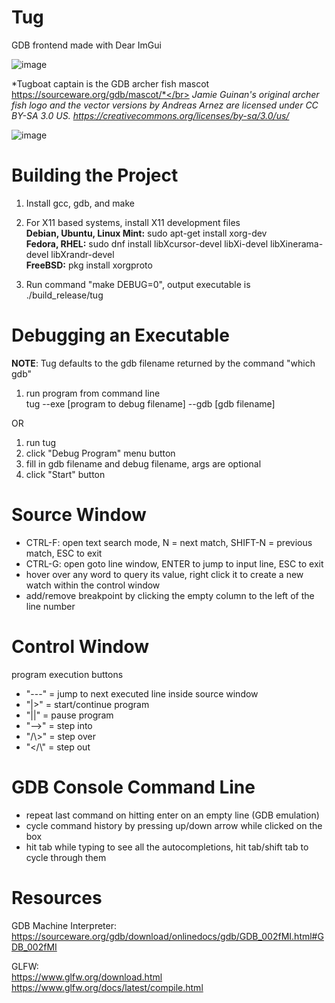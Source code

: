 # Tug
GDB frontend made with Dear ImGui

![image](https://user-images.githubusercontent.com/25188464/160298425-a5267c22-89fc-4d60-b93a-cd6dd9098924.png)

*Tugboat captain is the GDB archer fish mascot https://sourceware.org/gdb/mascot/*</br>
*Jamie Guinan's original archer fish logo and the vector versions by Andreas Arnez are licensed under CC BY-SA 3.0 US.*
*https://creativecommons.org/licenses/by-sa/3.0/us/*

![image](https://user-images.githubusercontent.com/25188464/171760180-31b82e33-e3db-4731-ad72-208ed8fcd104.png)

# Building the Project

1. Install gcc, gdb, and make </br>
2. For X11 based systems, install X11 development files </br>
   **Debian, Ubuntu, Linux Mint:** sudo apt-get install xorg-dev </br>
   **Fedora, RHEL:** sudo dnf install libXcursor-devel libXi-devel libXinerama-devel libXrandr-devel </br>
   **FreeBSD:** pkg install xorgproto </br>

2. Run command "make DEBUG=0", output executable is ./build_release/tug

# Debugging an Executable

**NOTE**: Tug defaults to the gdb filename returned by the command "which gdb" </br>

1. run program from command line</br>
    tug --exe [program to debug filename] --gdb [gdb filename]</br>

OR 

1. run tug</br>
2. click "Debug Program" menu button</br>
3. fill in gdb filename and debug filename, args are optional</br>
4. click "Start" button</br>

# Source Window
* CTRL-F: open text search mode, N = next match, SHIFT-N = previous match, ESC to exit 
* CTRL-G: open goto line window, ENTER to jump to input line, ESC to exit
* hover over any word to query its value, right click it to create a new watch within the control window
* add/remove breakpoint by clicking the empty column to the left of the line number

# Control Window
program execution buttons</br>
* "---" = jump to next executed line inside source window
* "|>"  = start/continue program
* "||"  = pause program
* "-->" = step into
* "/\\>" = step over
* "</\\" = step out
  
# GDB Console Command Line
* repeat last command on hitting enter on an empty line (GDB emulation)
* cycle command history by pressing up/down arrow while clicked on the box
* hit tab while typing to see all the autocompletions, hit tab/shift tab to cycle through them

# Resources
GDB Machine Interpreter:</br>
https://sourceware.org/gdb/download/onlinedocs/gdb/GDB_002fMI.html#GDB_002fMI</br>

GLFW:</br>
https://www.glfw.org/download.html</br>
https://www.glfw.org/docs/latest/compile.html</br>



